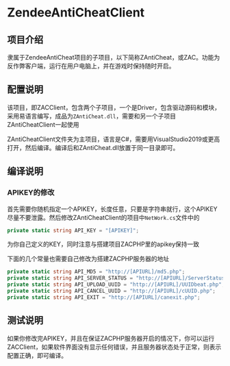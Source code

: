 # ZendeeAntiCheatClient

## 项目介绍

隶属于ZendeeAntiCheat项目的子项目，以下简称ZAntiCheat，或ZAC。功能为反作弊客户端，运行在用户电脑上，并在游戏时保持随时开启。

## 配置说明

该项目，即ZACClient，包含两个子项目，一个是Driver，包含驱动源码和模块，采用易语言编写，成品为`ZAntiCheat.dll`，需要和另一个子项目ZAntiCheatClient一起使用

ZAntiCheatClient文件夹为主项目，语言是C#，需要用VisualStudio2019或更高打开，然后编译。编译后和ZAntiCheat.dll放置于同一目录即可。

## 编译说明

### APIKEY的修改

首先需要你随机指定一个APIKEY，长度任意，只要是字符串就行，这个APIKEY尽量不要泄露。然后修改ZAntiCheatClient的项目中`NetWork.cs`文件中的

``` c#
private static string API_KEY = "[APIKEY]";
```

为你自己定义的KEY，同时注意与搭建项目ZACPHP里的apikey保持一致

下面的几个常量也需要自己修改为搭建ZACPHP服务器的地址

```c#
private static string API_MD5 = "http://[APIURL]/md5.php";
private static string API_SERVER_STATUS = "http://[APIURL]/ServerStatus.php";
private static string API_UPLOAD_UUID = "http://[APIURL]/UUIDbeat.php";
private static string API_CANCEL_UUID = "http://[APIURL]/cUUID.php";
private static string API_EXIT = "http://[APIURL]/canexit.php";
```

## 测试说明

如果你修改完APIKEY，并且在保证ZACPHP服务器开启的情况下，你可以运行ZACClient，如果软件界面没有显示任何错误，并且服务器状态处于正常，则表示配置正确，即可编译。

